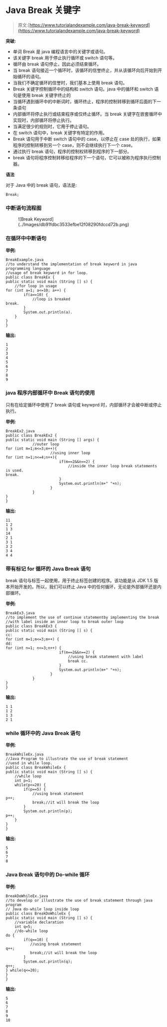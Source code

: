 # Java Break 关键字

> 原文:[https://www.tutorialandexample.com/java-break-keyword](https://www.tutorialandexample.com/java-break-keyword)

**突破:**

*   单词 Break 是 java 编程语言中的关键字或语句。
*   该关键字 break 用于停止执行循环或 switch 语句等。
*   循环由 break 语句停止，因此必须结束循环。
*   当 break 语句接近一个循环时，该循环的信誉终止，并从该循环向后开始到开始循环的语句。
*   当我们不确定循环的信誉时，我们基本上使用 break 语句。
*   Break 关键字控制循环中的结构和 switch 语句。java 中的循环和 switch 语句是使用 break 关键字终止的
*   当循环遇到循环中的中断词时，循环终止，程序的控制转移到循环后面的下一条语句
*   内部循环将停止执行或结束程序或仅终止循环。当 break 关键字在嵌套循环中实现时，内部循环将停止执行。
*   当满足很少的规则时，它用于停止语句。
*   在 switch 语句中，break 关键字有特定的作用。
*   Break 语句用于中断 switch 语句中的 case，以停止在 case 处的执行，如果程序的控制转移到另一个 case，则不会继续执行下一个 case。
*   通过执行 break 语句，程序的控制权转移到程序的下一部分。
*   break 语句将程序控制转移给程序的下一个语句，它可以被称为程序执行控制器。

**语法**

对于 Java 中的 break 语句，语法是:

```
Break;
```

### 中断语句流程图

<figure class="wp-block-image">![Break Keyword](../Images/db91fdbc3533efbe12f08290fdccd72b.png)</figure>

### 在循环中中断语句

**举例:**

```
BreakExample.java
//to understand the implementation of break keyword in java programming language
//usage of break keyword in for loop.  
public class BreakEx {  
public static void main (String [] s) {  
    //for loop in usage
for (int a=1; a<=10; a++) {
        if(a==10) {
            //loop is breaked
break.
        }  
        System.out.println(a).
    }  
}  
} 
```

**输出:**

```
1
2
3
4
5
6
7
8
9
```

### java 程序内部循环中 Break 语句的使用

只有在给定循环中使用了 break 语句或 keywprd 时，内部循环才会被中断或停止执行。

**举例:**

```
BreakEx2.java   
public class BreakEx2 {  
public static void main (String [] args) {  
            //outer loop   
for (int m=1;m<=3;m++){    
                    //using inner loop  
for (int n=1;n<=4;n++){    
                        if(m==2&&n==2) {
                            //inside the inner loop break statements is used.
break.
                        }    
                        System.out.println(m+" "+n);
                    }    
            }    
}  
} 
```

**输出:**

```
11
1 2
1 3
14
2 1
3 1
3 2
3 4
4 4 
```

### 带有标记 for 循环的 Java Break 语句

break 语句与标签一起使用，用于终止标签创建的程序。该功能是从 JDK 1.5 版本开始开发的。所以，我们可以终止 Java 中的任何循环，无论是外部循环还是内部循环。

**举例:**

```
BreakEx3.java
//to implement the use of continue statementby implementing the break
//with label inside an inner loop to break outer loop  
public class BreakEx3 {  
public static void main (String [] s) {  
cc:  
for (int m=1;m<=3;m++) {
dd:  
for (int n=1; n<=3;n++) {
                        if(m==2&&n==2) {
                            //using break statement with label  
                            break cc.
                        }    
                        System.out.println(m+" "+n);
                    }    
            }    
}  
} 
```

**输出:**

```
1 1
1 2
1 3
2 1
```

### while 循环中的 Java Break 语句

**举例:**

```
BreakWhileEx.java
//Java Program to illustrate the use of break statement  
//uesd in while loop.  
public class BreakWhileEx {
public static void main (String [] s) {  
    //while loop  
    int p=1;
    while(p<=20) {
        if(p==5) {
            //using break statement  
p++;
            break;//it will break the loop  
        }  
        System.out.println(p);
p++;
    }  
}  
} 
```

**输出:**

```
5
6
7
8
```

### Java Break 语句中的 Do-while 循环

**举例:**

```
BreakDoWhileEx.java
//to develop or illustrate the use of break statement through java program
// Java do-while loop inside loop
public class BreakDoWhileEx {
public static void main (String [] s) {  
    //variable declaration
    int q=5;
    //do-while loop  
do {
        if(q==10) {
           //using break statement  
q++;
           break;//it will break the loop  
        }  
        System.out.println(q);
q++;
} while(q<=20);
}  
} 
```

**输出:**

```
5
6
7
8
9
10
```